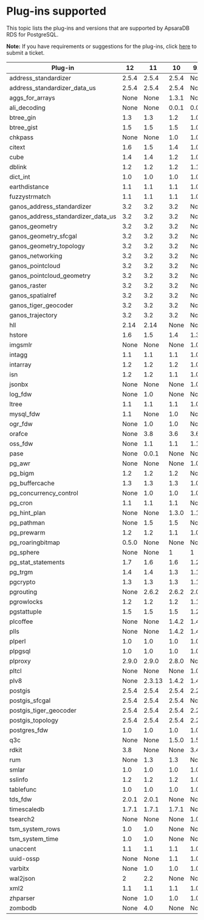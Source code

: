 # Plug-ins supported

This topic lists the plug-ins and versions that are supported by ApsaraDB RDS for PostgreSQL.

**Note:** If you have requirements or suggestions for the plug-ins, click [here](https://workorder-intl.console.aliyun.com/#/ticket/createIndex) to submit a ticket.

|Plug-in|12|11|10|9.4|
|-------|--|--|--|---|
|address\_standardizer|2.5.4|2.5.4|2.5.4|None|
|address\_standardizer\_data\_us|2.5.4|2.5.4|2.5.4|None|
|aggs\_for\_arrays|None|None|1.3.1|None|
|ali\_decoding|None|None|0.0.1|0.0.1|
|btree\_gin|1.3|1.3|1.2|1.0|
|btree\_gist|1.5|1.5|1.5|1.0|
|chkpass|None|None|1.0|1.0|
|citext|1.6|1.5|1.4|1.0|
|cube|1.4|1.4|1.2|1.0|
|dblink|1.2|1.2|1.2|1.1|
|dict\_int|1.0|1.0|1.0|1.0|
|earthdistance|1.1|1.1|1.1|1.0|
|fuzzystrmatch|1.1|1.1|1.1|1.0|
|ganos\_address\_standardizer|3.2|3.2|3.2|None|
|ganos\_address\_standardizer\_data\_us|3.2|3.2|3.2|None|
|ganos\_geometry|3.2|3.2|3.2|None|
|ganos\_geometry\_sfcgal|3.2|3.2|3.2|None|
|ganos\_geometry\_topology|3.2|3.2|3.2|None|
|ganos\_networking|3.2|3.2|3.2|None|
|ganos\_pointcloud|3.2|3.2|3.2|None|
|ganos\_pointcloud\_geometry|3.2|3.2|3.2|None|
|ganos\_raster|3.2|3.2|3.2|None|
|ganos\_spatialref|3.2|3.2|3.2|None|
|ganos\_tiger\_geocoder|3.2|3.2|3.2|None|
|ganos\_trajectory|3.2|3.2|3.2|None|
|hll|2.14|2.14|None|None|
|hstore|1.6|1.5|1.4|1.3|
|imgsmlr|None|None|None|1.0|
|intagg|1.1|1.1|1.1|1.0|
|intarray|1.2|1.2|1.2|1.0|
|isn|1.2|1.2|1.1|1.0|
|jsonbx|None|None|None|1.0|
|log\_fdw|None|1.0|None|None|
|ltree|1.1|1.1|1.1|1.0|
|mysql\_fdw|1.1|None|1.0|None|
|ogr\_fdw|None|1.0|1.0|None|
|orafce|None|3.8|3.6|3.6|
|oss\_fdw|None|1.1|1.1|1.1|
|pase|None|0.0.1|None|None|
|pg\_awr|None|None|None|1.0|
|pg\_bigm|1.2|1.2|1.2|None|
|pg\_buffercache|1.3|1.3|1.3|1.0|
|pg\_concurrency\_control|None|1.0|1.0|1.0|
|pg\_cron|1.1|1.1|1.1|None|
|pg\_hint\_plan|None|None|1.3.0|1.1.3|
|pg\_pathman|None|1.5|1.5|None|
|pg\_prewarm|1.2|1.2|1.1|1.0|
|pg\_roaringbitmap|0.5.0|None|None|None|
|pg\_sphere|None|None|1|1|
|pg\_stat\_statements|1.7|1.6|1.6|1.2|
|pg\_trgm|1.4|1.4|1.3|1.1|
|pgcrypto|1.3|1.3|1.3|1.1|
|pgrouting|None|2.6.2|2.6.2|2.0.0|
|pgrowlocks|1.2|1.2|1.2|1.1|
|pgstattuple|1.5|1.5|1.5|1.2|
|plcoffee|None|None|1.4.2|1.4.2|
|plls|None|None|1.4.2|1.4.2|
|plperl|1.0|1.0|1.0|1.0|
|plpgsql|1.0|1.0|1.0|1.0|
|plproxy|2.9.0|2.9.0|2.8.0|None|
|pltcl|None|None|None|1.0|
|plv8|None|2.3.13|1.4.2|1.4.2|
|postgis|2.5.4|2.5.4|2.5.4|2.2.8|
|postgis\_sfcgal|2.5.4|2.5.4|2.5.4|None|
|postgis\_tiger\_geocoder|2.5.4|2.5.4|2.5.4|2.2.8|
|postgis\_topology|2.5.4|2.5.4|2.5.4|2.2.8|
|postgres\_fdw|1.0|1.0|1.0|1.0|
|q3c|None|None|1.5.0|1.5.0|
|rdkit|3.8|None|None|3.4|
|rum|None|1.3|1.3|None|
|smlar|1.0|1.0|1.0|1.0|
|sslinfo|1.2|1.2|1.2|1.0|
|tablefunc|1.0|1.0|1.0|1.0|
|tds\_fdw|2.0.1|2.0.1|None|None|
|timescaledb|1.7.1|1.7.1|1.7.1|None|
|tsearch2|None|None|None|1.0|
|tsm\_system\_rows|1.0|1.0|None|None|
|tsm\_system\_time|1.0|1.0|None|None|
|unaccent|1.1|1.1|1.1|1.0|
|uuid-ossp|None|None|1.1|1.0|
|varbitx|None|1.0|1.0|1.0|
|wal2json|2|2.2|None|None|
|xml2|1.1|1.1|1.1|1.0|
|zhparser|None|1.0|1.0|1.0|
|zombodb|None|4.0|None|None|


